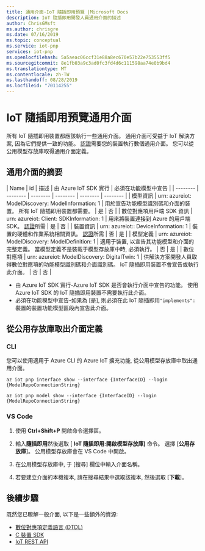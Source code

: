 ```yaml
---
title: 通用介面-IoT 隨插即用預覽 |Microsoft Docs
description: IoT 隨插即用開發人員通用介面的描述
author: ChrisGMsft
ms.author: chrisgre
ms.date: 07/16/2019
ms.topic: conceptual
ms.service: iot-pnp
services: iot-pnp
ms.openlocfilehash: 5a5aeac06ccf31e88a8ec670e57b22e753553ff5
ms.sourcegitcommit: 8e1fb03a9c3ad0fc3fd4d6c111598aa74e0b9bd4
ms.translationtype: MT
ms.contentlocale: zh-TW
ms.lasthandoff: 08/28/2019
ms.locfileid: "70114255"
---
```

# <a name="iot-plug-and-play-preview-common-interfaces"></a>IoT 隨插即用預覽通用介面

所有 IoT 隨插即用裝置都應該執行一些通用介面。 通用介面可受益于 IoT 解決方案, 因為它們提供一致的功能。 [認證](tutorial-build-device-certification.md)需要您的裝置執行數個通用介面。 您可以從公用模型存放庫取得通用介面定義。

## <a name="summary-of-common-interfaces"></a>通用介面的摘要

| Name | id | 描述 | 由 Azure IoT SDK 實行 | 必須在功能模型中宣告 |
| -------- | -------- | -------- | -------- | -------- | -------- |
| 模型資訊 | urn: azureiot: ModelDiscovery: ModelInformation: 1 | 用於宣告功能模型識別碼和介面的裝置。 所有 IoT 隨插即用裝置都需要。 | 是 | 否 |
| 數位對應項用戶端 SDK 資訊 | urn: azureiot: Client: SDKInformation: 1 | 用來將裝置連接到 Azure 的用戶端 SDK。 [認證](tutorial-build-device-certification.md)所需 | 是 | 否 |
| 裝置資訊 | urn: azureiot:: DeviceInformation: 1 | 裝置的硬體和作業系統相關資訊。 [認證](tutorial-build-device-certification.md)所需 | 否 | 是 |
| 模型定義 | urn: azureiot: ModelDiscovery: ModelDefinition: 1 | 適用于裝置, 以宣告其功能模型和介面的完整定義。 當模型定義不是裝載于模型存放庫中時, 必須執行。 | 否 | 是 |
| 數位對應項 | urn: azureiot: ModelDiscovery: DigitalTwin: 1 | 供解決方案開發人員取得數位對應項的功能模型識別碼和介面識別碼。 IoT 隨插即用裝置不會宣告或執行此介面。 | 否 | 否 |

- 由 Azure IoT SDK 實行-Azure IoT SDK 是否會執行介面中宣告的功能。 使用 Azure IoT SDK 的 IoT 隨插即用裝置不需要執行此介面。
- 必須在功能模型中宣告-如果為 [是], 則必須在此 IoT 隨插即用`"implements":`裝置的裝置功能模型區段內宣告此介面。

## <a name="retrieve-interface-definitions-from-the-public-repository"></a>從公用存放庫取出介面定義

### <a name="cli"></a>CLI

您可以使用適用于 Azure CLI 的 Azure IoT 擴充功能, 從公用模型存放庫中取出通用介面。

```cmd/sh
az iot pnp interface show --interface {InterfaceID} --login {ModelRepoConnectionString}
```

```cmd/sh
az iot pnp model show --interface {InterfaceID} --login {ModelRepoConnectionString}
```

### <a name="vs-code"></a>VS Code

1. 使用 **Ctrl+Shift+P** 開啟命令選擇區。

1. 輸入**隨插即用**然後選取 [ **IoT 隨插即用:開啟模型存放庫]** 命令。 選擇 [**公用存放庫**]。 公用模型存放庫會在 VS Code 中開啟。

1. 在公用模型存放庫中, 于 [搜尋] 欄位中輸入介面名稱。

1. 若要建立介面的本機複本, 請在搜尋結果中選取該複本, 然後選取 [**下載**]。

## <a name="next-steps"></a>後續步驟

既然您已瞭解一般介面, 以下是一些額外的資源:

- [數位對應項定義語言 (DTDL)](https://aka.ms/DTDL)
- [C 裝置 SDK](https://docs.microsoft.com/azure/iot-hub/iot-c-sdk-ref/)
- [IoT REST API](https://docs.microsoft.com/rest/api/iothub/device)
